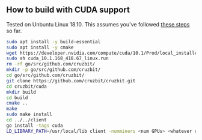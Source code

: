 ## How to build with CUDA support

Tested on Unbuntu Linux 18.10. This assumes you've followed [these steps](https://gist.github.com/setanimals/f562ed7dd1c69af3fbe960c7b9502615) so far.

```bash
sudo apt install -y build-essential
sudo apt install -y cmake
wget https://developer.nvidia.com/compute/cuda/10.1/Prod/local_installers/cuda_10.1.168_418.67_linux.run
sudo sh cuda_10.1.168_418.67_linux.run
rm -rf go/src/github.com/cruzbit/
mkdir -p go/src/github.com/cruzbit/
cd go/src/github.com/cruzbit/
git clone https://github.com/cruzbit/cruzbit.git
cd cruzbit/cuda
mkdir build
cd build
cmake ..
make
sudo make install
cd ../../client
go install -tags cuda
LD_LIBRARY_PATH=/usr/local/lib client -numminers <num GPUs> <whatever other arguments you run your client with>
```
